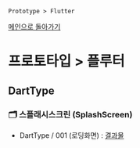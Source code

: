 ```
Prototype > Flutter
```
[메인으로 돌아가기](/README.md)

# 프로토타입 > 플루터 

## DartType
### :card_index_dividers: 스플래시스크린 (SplashScreen)
- DartType / 001 (로딩화면) : [결과물](/Prototype-Flutter/DartType-SplashScreen-001.md)
